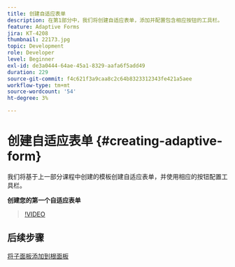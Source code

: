 ```yaml
---
title: 创建自适应表单
description: 在第1部分中，我们将创建自适应表单，添加并配置包含相应按钮的工具栏。
feature: Adaptive Forms
jira: KT-4208
thumbnail: 22173.jpg
topic: Development
role: Developer
level: Beginner
exl-id: de3a0444-64ae-45a1-8329-aafa6f5add49
duration: 229
source-git-commit: f4c621f3a9caa8c2c64b8323312343fe421a5aee
workflow-type: tm+mt
source-wordcount: '54'
ht-degree: 3%

---
```


# 创建自适应表单 {#creating-adaptive-form}

我们将基于上一部分课程中创建的模板创建自适应表单，并使用相应的按钮配置工具栏。

**创建您的第一个自适应表单**

>[!VIDEO](https://video.tv.adobe.com/v/22173?quality=12&learn=on)

## 后续步骤

[将子面板添加到根面板](./configuring-root-panel-and-adding-child-panels.md)

